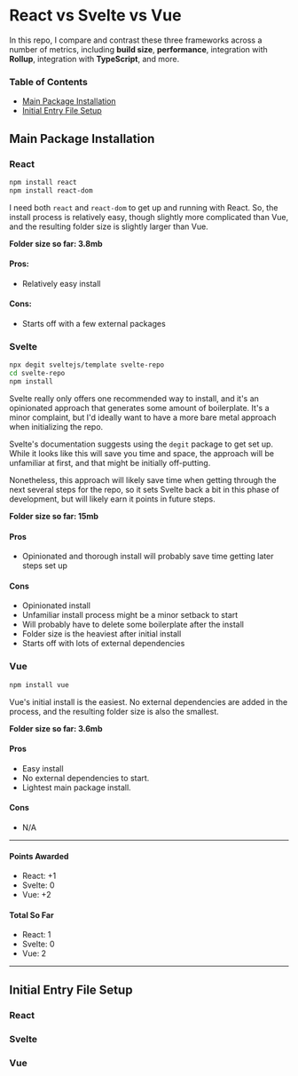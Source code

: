 # React vs Svelte vs Vue
In this repo, I compare and contrast these three frameworks across a number of metrics, including **build size**, **performance**, integration with **Rollup**, integration with **TypeScript**, and more.

### Table of Contents
- [Main Package Installation](#main-package-installation)
- [Initial Entry File Setup](#initial-entry-file-setup)


## Main Package Installation

### React

```sh
npm install react
npm install react-dom
```

I need both `react` and `react-dom` to get up and running with React. So, the install process is relatively easy, though slightly more complicated than Vue, and the resulting folder size is slightly larger than Vue.

**Folder size so far: 3.8mb**

#### Pros:
- Relatively easy install
#### Cons:
- Starts off with a few external packages

### Svelte

```sh
npx degit sveltejs/template svelte-repo
cd svelte-repo
npm install
```
Svelte really only offers one recommended way to install, and it's an opinionated approach that generates some amount of boilerplate. It's a minor complaint, but I'd ideally want to have a more bare metal approach when initializing the repo.

Svelte's documentation suggests using the `degit` package to get set up. While it looks like this will save you time and space, the approach will be unfamiliar at first, and that might be initially off-putting.

Nonetheless, this approach will likely save time when getting through the next several steps for the repo, so it sets Svelte back a bit in this phase of development, but will likely earn it points in future steps.

**Folder size so far: 15mb**

#### Pros
- Opinionated and thorough install will probably save time getting later steps set up
#### Cons
- Opinionated install
- Unfamiliar install process might be a minor setback to start
- Will probably have to delete some boilerplate after the install
- Folder size is the heaviest after initial install
- Starts off with lots of external dependencies

### Vue

```sh
npm install vue
```

Vue's initial install is the easiest. No external dependencies are added in the process, and the resulting folder size is also the smallest.

**Folder size so far: 3.6mb**

#### Pros
- Easy install
- No external dependencies to start.
- Lightest main package install.

#### Cons
- N/A

<hr />

#### Points Awarded
- React: +1
- Svelte: 0
- Vue: +2

#### Total So Far
- React: 1
- Svelte: 0
- Vue: 2

<hr />

## Initial Entry File Setup

### React

### Svelte

### Vue